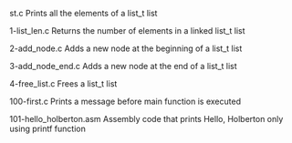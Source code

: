 st.c 	Prints all the elements of a list_t list

1-list_len.c 	Returns the number of elements in a linked list_t list

2-add_node.c 	Adds a new node at the beginning of a list_t list

3-add_node_end.c 	Adds a new node at the end of a list_t list

4-free_list.c 	Frees a list_t list

100-first.c 	Prints a message before main function is executed

101-hello_holberton.asm 	Assembly code that prints Hello, Holberton only using printf function
